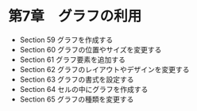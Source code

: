 # 第7章　グラフの利用

- Section 59 グラフを作成する
- Section 60 グラフの位置やサイズを変更する
- Section 61 グラフ要素を追加する
- Section 62 グラフのレイアウトやデザインを変更する
- Section 63 グラフの書式を設定する
- Section 64 セルの中にグラフを作成する
- Section 65 グラフの種類を変更する
